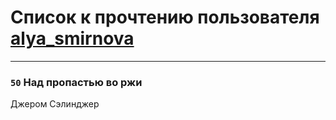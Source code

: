 # Список к прочтению пользователя [alya_smirnova](http://vk.com/id59780349)
---

### `50` Над пропастью во ржи
Джером Сэлинджер

